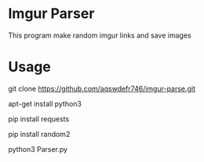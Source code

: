 # Imgur Parser
This program make random imgur links and save images
# Usage

git clone https://github.com/aqswdefr746/imgur-parse.git

apt-get install python3

pip install requests

pip install random2

python3 Parser.py
